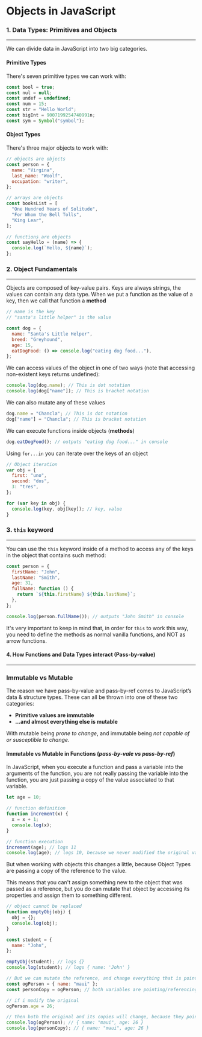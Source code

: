 # Objects in JavaScript

### 1. Data Types: Primitives and Objects

---

We can divide data in JavaScript into two big categories.

#### Primitive Types

There's seven primitive types we can work with:

```javascript
const bool = true;
const nul = null;
const undef = undefined;
const num = 15;
const str = "Hello World";
const bigInt = 9007199254740991n;
const sym = Symbol("symbol");
```

#### Object Types

There's three major objects to work with:

```javascript
// objects are objects
const person = {
  name: "Virgina",
  last_name: "Woolf",
  occupation: "writer",
};

// arrays are objects
const booksList = [
  "One Hundred Years of Solitude",
  "For Whom the Bell Tolls",
  "King Lear",
];

// functions are objects
const sayHello = (name) => {
  console.log(`Hello, ${name}`);
};
```

### 2. Object Fundamentals

---

Objects are composed of key-value pairs.
Keys are always strings, the values can contain any data type.
When we put a function as the value of a key, then we call that function a **method**

```javascript
// name is the key
// "santa's little helper" is the value

const dog = {
  name: "Santa's Little Helper",
  breed: "Greyhound",
  age: 15,
  eatDogFood: () => console.log("eating dog food..."),
};
```

We can access values of the object in one of two ways (note that accessing non-existent keys returns undefined):

```javascript
console.log(dog.name); // This is dot notation
console.log(dog["name"]); // This is bracket notation
```

We can also mutate any of these values

```javascript
dog.name = "Chancla"; // This is dot notation
dog["name"] = "Chancla"; // This is bracket notation
```

We can execute functions inside objects (**methods**)

```javascript
dog.eatDogFood(); // outputs "eating dog food..." in console
```

Using `for...in` you can iterate over the keys of an object

```javascript
// Object iteration
var obj = {
  first: "uno",
  second: "dos",
  3: "tres",
};

for (var key in obj) {
  console.log(key, obj[key]); // key, value
}
```

### 3. `this` keyword

---

You can use the `this` keyword inside of a method to access any of the keys in the object that contains such method:

```javascript
const person = {
  firstName: "John",
  lastName: "Smith",
  age: 31,
  fullName: function () {
    return `${this.firstName} ${this.lastName}`;
  },
};

console.log(person.fullName()); // outputs "John Smith" in console
```

It's very important to keep in mind that, in order for `this` to work this way, you need to define the methods as normal vanilla functions, and NOT as arrow functions.

#### 4. How Functions and Data Types interact (Pass-by-value)

---

### Immutable vs Mutable

The reason we have pass-by-value and pass-by-ref comes to JavaScript’s data & structure types. These can all be thrown into one of these two categories:

- **Primitive values are immutable**
- **...and almost everything else is mutable**

With mutable being _prone to change_, and immutable being _not capable of or susceptible to change_.

#### Immutable vs Mutable in Functions (_pass-by-vale vs pass-by-ref_)

In JavaScript, when you execute a function and pass a variable into the arguments of the function, you are not really passing the variable into the function, you are just passing a copy of the value associated to that variable.

```javascript
let age = 10;

// function definition
function increment(x) {
  x = x + 1;
  console.log(x);
}

// function execution
increment(age); // logs 11
console.log(age); // logs 10, because we never modified the original variable, we worked with a copy
```

But when working with objects this changes a little, because Object Types are passing a copy of the reference to the value.

This means that you can't assign something new to the object that was passed as a reference, but you do can mutate that object by accessing its properties and assign them to something different.

```javascript
// object cannot be replaced
function emptyObj(obj) {
  obj = {};
  console.log(obj);
}

const student = {
  name: "John",
};

emptyObj(student); // logs {}
console.log(student); // logs { name: 'John' }

// But we can mutate the reference, and change everything that is pointing to that same reference
const ogPerson = { name: "maui" };
const personCopy = ogPerson; // both variables are pointing/referencing the same object

// if i modify the original
ogPerson.age = 26;

// then both the original and its copies will change, because they point to the same object
console.log(ogPerson); // { name: "maui", age: 26 }
console.log(personCopy); // { name: "maui", age: 26 }
```